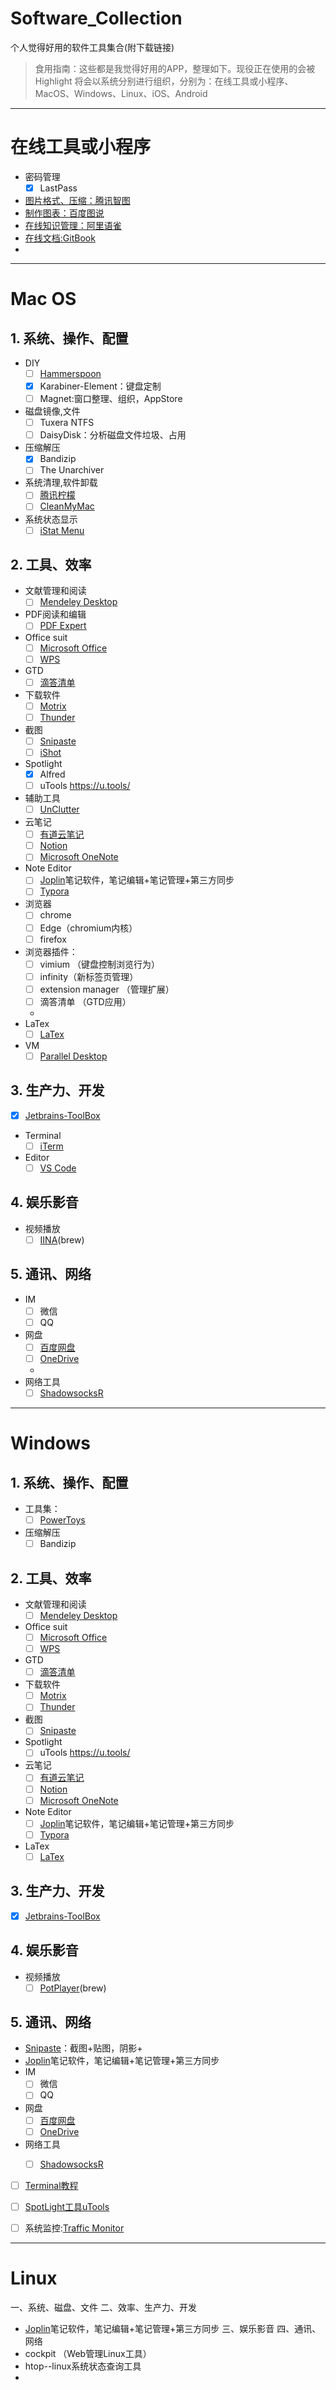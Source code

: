# Software_Collection
个人觉得好用的软件工具集合(附下载链接)

> 食用指南：这些都是我觉得好用的APP，整理如下。现役正在使用的会被Highlight
> 将会以系统分别进行组织，分别为：在线工具或小程序、MacOS、Windows、Linux、iOS、Android


---

# 在线工具或小程序
- 密码管理
    - [x] LastPass
- [图片格式、压缩：腾讯智图](https://zhitu.isux.us/)
- [制作图表：百度图说](https://tushuo.baidu.com/)
- [在线知识管理：阿里语雀](https://www.yuque.com/dashboard)
- [在线文档:GitBook](https://app.gitbook.com/@vigeng/spaces)
- 


---

# Mac OS

## 1. 系统、操作、配置

- DIY
    - [ ] [Hammerspoon](http://www.hammerspoon.org/)
    - [x] Karabiner-Element：键盘定制
    - [ ] Magnet:窗口整理、组织，AppStore
- 磁盘镜像,文件
    - [ ] Tuxera NTFS
    - [ ] DaisyDisk：分析磁盘文件垃圾、占用
- 压缩解压
    - [x] Bandizip
    - [ ] The Unarchiver
- 系统清理,软件卸载
    - [ ] [腾讯柠檬](https://lemon.qq.com/)
    - [ ] [CleanMyMac]()
- 系统状态显示
    - [ ] [iStat Menu]()

## 2. 工具、效率
- 文献管理和阅读
    - [ ] [Mendeley Desktop](https://www.mendeley.com/download-desktop-new)
- PDF阅读和编辑
    - [ ] [PDF Expert]()
- Office suit
    - [ ] [Microsoft Office]()
    - [ ] [WPS](https://www.wps.cn/)
- GTD
    - [ ] [滴答清单](https://www.dida365.com/about/download)
- 下载软件
    - [ ] [Motrix](https://motrix.app/)
    - [ ] [Thunder](https://dl.xunlei.com/)
- 截图
    - [ ] [Snipaste](https://www.snipaste.com/)
    - [ ] [iShot](https://www.better365.cn/ishot.html)
- Spotlight
    - [x] Alfred
    - [ ] uTools https://u.tools/
- 辅助工具
    - [ ] [UnClutter]()
- 云笔记
    - [ ] [有道云笔记](http://note.youdao.com/)
    - [ ] [Notion](https://www.notion.so)
    - [ ] [Microsoft OneNote](www.onenote.com/download/)
- Note Editor
    - [ ] [Joplin](https://github.com/laurent22/joplin)笔记软件，笔记编辑+笔记管理+第三方同步
    - [ ] [Typora](https://typora.io/)
- 浏览器
    - [ ] chrome
    - [ ] Edge（chromium内核）
    - [ ] firefox
- 浏览器插件：
    - [ ] vimium （键盘控制浏览行为）
    - [ ] infinity（新标签页管理）
    - [ ] extension manager （管理扩展）
    - [ ] 滴答清单 （GTD应用）
    - 
- LaTex
    - [ ] [LaTex](https://www.latex-project.org/get/)
- VM
    - [ ] [Parallel Desktop]()
## 3. 生产力、开发
- [x] [Jetbrains-ToolBox](https://www.jetbrains.com/toolbox-app/)
- Terminal
    - [ ] [iTerm]()
- Editor
    - [ ] [VS Code]()
## 4. 娱乐影音
- 视频播放
    - [ ] [IINA](https://www.iina.io/)(brew)
## 5. 通讯、网络
- IM
    - [ ] 微信
    - [ ] QQ
- 网盘
    - [ ] [百度网盘](https://pan.baidu.com/download#pan)
    - [ ] [OneDrive](https://www.microsoft.com/zh-cn/microsoft-365/onedrive/download)
    - 
- 网络工具
    - [ ] [ShadowsocksR](https://github.com/shadowsocksr-backup/shadowsocksr-csharp/releases/tag/4.7.0)
---

# Windows

## 1. 系统、操作、配置
- 工具集：
    - [ ] [PowerToys](https://github.com/microsoft/PowerToys)

- 压缩解压
    - [ ] Bandizip

## 2. 工具、效率
- 文献管理和阅读
    - [ ] [Mendeley Desktop](https://www.mendeley.com/download-desktop-new)
- Office suit
    - [ ] [Microsoft Office]()
    - [ ] [WPS](https://www.wps.cn/)
- GTD
    - [ ] [滴答清单](https://www.dida365.com/about/download)
- 下载软件
    - [ ] [Motrix](https://motrix.app/)
    - [ ] [Thunder](https://dl.xunlei.com/)
- 截图
    - [ ] [Snipaste](https://www.snipaste.com/)
- Spotlight
    - [ ] uTools https://u.tools/
- 云笔记
    - [ ] [有道云笔记](http://note.youdao.com/)
    - [ ] [Notion](https://www.notion.so)
    - [ ] [Microsoft OneNote](www.onenote.com/download/)
- Note Editor
    - [ ] [Joplin](https://github.com/laurent22/joplin)笔记软件，笔记编辑+笔记管理+第三方同步
    - [ ] [Typora](https://typora.io/)
- LaTex
    - [ ] [LaTex](https://www.latex-project.org/get/)

## 3. 生产力、开发
- [x] [Jetbrains-ToolBox](https://www.jetbrains.com/toolbox-app/)

## 4. 娱乐影音
- 视频播放
    - [ ] [PotPlayer](https://potplayer.org/)(brew)

## 5. 通讯、网络

- [Snipaste](https://www.snipaste.com/)：截图+贴图，阴影+
- [Joplin](https://github.com/laurent22/joplin)笔记软件，笔记编辑+笔记管理+第三方同步
- IM
    - [ ] 微信
    - [ ] QQ
- 网盘
    - [ ] [百度网盘](https://pan.baidu.com/download#pan)
    - [ ] [OneDrive](https://www.microsoft.com/zh-cn/microsoft-365/onedrive/download)
- 网络工具
    - [ ] [ShadowsocksR](https://github.com/shadowsocksr-backup/shadowsocksr-csharp/releases/tag/4.7.0)


- [ ] [Terminal教程](https://mp.weixin.qq.com/s?__biz=MzU4Mjg3MDAyMQ==&mid=2247493145&amp;idx=2&amp;sn=cd5eb2e73a8698a04da5be75afb19908&source=41#wechat_redirect)
- [ ] [SpotLight工具uTools](https://u.tools/)
- [ ] 系统监控:[Traffic Monitor](https://github.com/zhongyang219/TrafficMonitor/releases)


---
# Linux
一、系统、磁盘、文件
二、效率、生产力、开发
- [Joplin](https://github.com/laurent22/joplin)笔记软件，笔记编辑+笔记管理+第三方同步
三、娱乐影音
四、通讯、网络
- cockpit （Web管理Linux工具）
- htop--linux系统状态查询工具
- 
